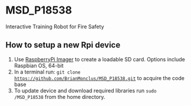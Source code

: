 # MSD_P18538

Interactive Training Robot for Fire Safety


## How to setup a new Rpi device

1. Use [RaspberryPi Imager](https://www.raspberrypi.com/software/) to create a loadable SD card. Options include Raspbian OS, 64-bit
2. In a terminal run: <code>git clone https://github.com/BrianMonclus/MSD_P18538.git</code> to acquire the code base
3. To update device and download required libraries run <code>sudo /MSD_P18538</code> from the home directory.


